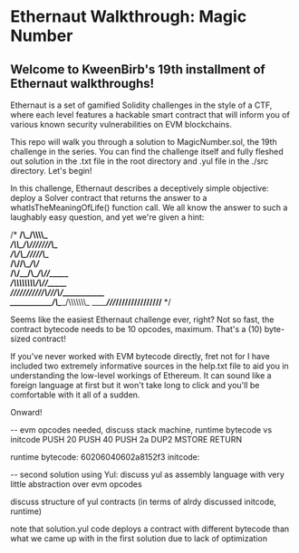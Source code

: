 # Ethernaut Walkthrough: Magic Number
## Welcome to KweenBirb's 19th installment of Ethernaut walkthroughs! 

Ethernaut is a set of gamified Solidity challenges in the style of a CTF, where each level features a hackable smart contract that will inform you of various known security vulnerabilities on EVM blockchains.

This repo will walk you through a solution to MagicNumber.sol, the 19th challenge in the series. You can find the challenge itself and fully fleshed out solution in the .txt file in the root directory and .yul file in the ./src directory. Let's begin!

In this challenge, Ethernaut describes a deceptively simple objective: deploy a Solver contract that returns the answer to a whatIsTheMeaningOfLife() function call. We all know the answer to such a laughably easy question, and yet we're given a hint:

/*
    ____________/\\\_______/\\\\\\\\\_____        
     __________/\\\\\_____/\\\///////\\\___       
      ________/\\\/\\\____\///______\//\\\__      
       ______/\\\/\/\\\______________/\\\/___     
        ____/\\\/__\/\\\___________/\\\//_____    
         __/\\\\\\\\\\\\\\\\_____/\\\//________   
          _\///////////\\\//____/\\\/___________  
           ___________\/\\\_____/\\\\\\\\\\\\\\\_ 
            ___________\///_____\///////////////__
  */

Seems like the easiest Ethernaut challenge ever, right? Not so fast, the contract bytecode needs to be 10 opcodes, maximum. That's a (10) byte-sized contract!

If you've never worked with EVM bytecode directly, fret not for I have included two extremely informative sources in the help.txt file to aid you in understanding the low-level workings of Ethereum. It can sound like a foreign language at first but it won't take long to click and you'll be comfortable with it all of a sudden.

Onward! 

-- evm opcodes needed, discuss stack machine, runtime bytecode vs initcode
    PUSH 20
    PUSH 40
    PUSH 2a
    DUP2
    MSTORE
    RETURN

runtime bytecode: 60206040602a8152f3
initcode:

-- second solution using Yul: discuss yul as assembly language with very little abstraction over evm opcodes

discuss structure of yul contracts (in terms of alrdy discussed initcode, runtime)

note that solution.yul code deploys a contract with different bytecode than what we came up with in the first solution due to lack of optimization

